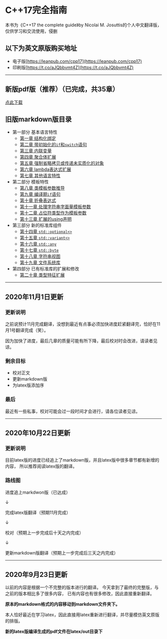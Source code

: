 # C++17完全指南

本书为《C++17 the complete guide》by Nicolai M. Josuttis的个人中文翻译版，仅供学习和交流使用，侵删

## 以下为英文原版购买地址

* 电子版[https://leanpub.com/cpp17](https://leanpub.com/cpp17)
* 印刷版[https://t.co/aJQbbvmt4Z](https://t.co/aJQbbvmt4Z)

---

## 新版pdf版（推荐）（已完成，共35章）
[点此下载](latex/out/main.pdf)

## 旧版markdown版目录
- 第一部分 基本语言特性
    - [第一章 结构化绑定](markdown/Chapter01-结构化绑定.md)
    - [第二章 带初始化的`if`和`switch`语句](markdown/Chapter02-带初始化的if和switch语句.md)
    - [第三章 内联变量](markdown/Chapter03-内联变量.md)
    - [第四章 聚合体扩展](markdown/Chapter04-聚合体扩展.md)
    - [第五章 强制省略拷贝或传递未实质化的对象](markdown/Chapter05-强制省略拷贝或传递未实质化的对象.md)
    - [第六章 lambda表达式扩展](markdown/Chapter6-Lambda表达式扩展.md)
    - [第七章 其他语言特性](markdown/Chapter7-其他语言特性.md)
- 第二部分 模板特性
    - [第八章 类模板参数推导](markdown/Chapter8-类模板参数推导.md)
    - [第九章 编译期`if`语句](markdown/Chapter9-编译期if语句.md)
    - [第十章 折叠表达式](markdown/Chapter10-折叠表达式.md)
    - [第十一章 处理字符串字面量模板参数](markdown/Chapter11-使用字符串作为模板参数.md)
    - [第十二章 占位符类型作为模板参数](markdown/Chapter12-模板参数中的auto类型占位符.md)
    - [第十三章 扩展的using声明](markdown/Chapter13-扩展的using声明.md)
- 第三部分 新的标准库组件
    - [第十四章 `std::optional<>`](markdown/Chapter14-optional.md)
    - [第十五章 `std::variant<>`](markdown/Chapter15-variant.md)
    - [第十六章 `std::any`](markdown/Chapter16-any.md)
    - [第十七章 `std::byte`](markdown/Chapter17-byte.md)
    - [第十八章 字符串视图](markdown/Chapter18-String%20Views.md)
    - [第十九章 文件系统库](markdown/Chapter19-文件系统库.md)
- 第四部分 已有标准库的扩展和修改
    - [第二十章 类型特征扩展](markdown/Chapter20-类型特征扩展.md)
    
---

## 2020年11月1日更新

### 更新说明

之前说预计11月完成翻译，没想到最近有点事必须加快进度赶紧翻译完，恰好在11月1号翻译完成（笑）。

因为加快了进度，最后几章的质量可能有所下降，最后校对时会改进，请读者见谅。

### 剩余目标

- 校对正文
- 更新markdown版
- 为latex版添加序

### 最后

最近有一些私事，校对可能会过一段时间才会进行，请各位读者见谅。

---

## 2020年10月22日更新

### 更新说明

目前latex版的进度已经追上了markdown版，并且latex版中很多章节都有新增的内容，
所以推荐阅读latex版的翻译。

### 路线图

进度追上markdwon版（已达成）

&darr;

完成latex版翻译（预期11月完成）

&darr;

校对（预期上一步完成后十天之内完成）

&darr;

更新markdown版翻译（预期上一步完成后三天之内完成）

---

## 2020年9月23日更新

以前的内容是根据一个不完整的版本进行的翻译。
今天拿到了最终的完整版，与之前的版本相比多了很多内容，
已有内容也有很多修改，因此直接重新翻译。

**原本的markdown格式的内容移动到markdown文件夹下。**

本人恰好最近在学习latex，因此直接用latex重新进行翻译，并尽量模仿英文原版的排版。

**新的latex版编译生成的pdf文件在latex/out目录下**